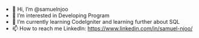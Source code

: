 - 👋 Hi, I’m @samuelnjoo
- 👀 I’m interested in Developing Program
- 🌱 I’m currently learning CodeIgniter and learning further about SQL
- 📫 How to reach me 
  LinkedIn: https://www.linkedin.com/in/samuel-njoo/

<!---
samuelnjoo/samuelnjoo is a ✨ special ✨ repository because its `README.md` (this file) appears on your GitHub profile.
You can click the Preview link to take a look at your changes.
--->
